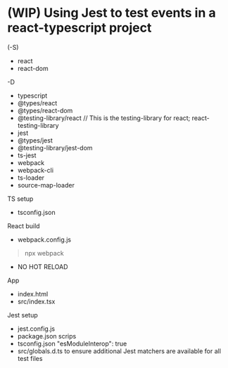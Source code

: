 # (WIP) Using Jest to test events in a react-typescript project


(-S)
- react
- react-dom

-D
- typescript
- @types/react
- @types/react-dom
- @testing-library/react // This is the testing-library for react; react-testing-library
- jest 
- @types/jest
- @testing-library/jest-dom 
- ts-jest
- webpack 
- webpack-cli 
- ts-loader 
- source-map-loader

TS setup
- tsconfig.json

React build
- webpack.config.js
> npx webpack
- NO HOT RELOAD

App
- index.html
- src/index.tsx


Jest setup
- jest.config.js
- package.json scrips
- tsconfig.json "esModuleInterop": true
- src/globals.d.ts to ensure additional Jest matchers are available for all test files
